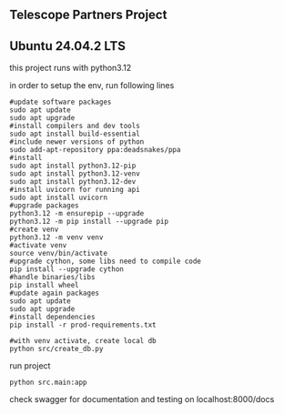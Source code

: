 ## Telescope Partners Project

## Ubuntu 24.04.2 LTS

this project runs with python3.12

in order to setup the env, run following lines

```shell
#update software packages
sudo apt update
sudo apt upgrade
#install compilers and dev tools
sudo apt install build-essential
#include newer versions of python
sudo add-apt-repository ppa:deadsnakes/ppa
#install 
sudo apt install python3.12-pip
sudo apt install python3.12-venv
sudo apt install python3.12-dev
#install uvicorn for running api
sudo apt install uvicorn
#upgrade packages
python3.12 -m ensurepip --upgrade
python3.12 -m pip install --upgrade pip
#create venv
python3.12 -m venv venv
#activate venv
source venv/bin/activate
#upgrade cython, some libs need to compile code
pip install --upgrade cython
#handle binaries/libs
pip install wheel
#update again packages
sudo apt update
sudo apt upgrade
#install dependencies
pip install -r prod-requirements.txt
```

```shell
#with venv activate, create local db
python src/create_db.py
```

run project 
```shell
python src.main:app
```
check swagger for documentation and testing on localhost:8000/docs
